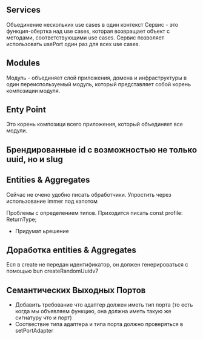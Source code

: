 ## Services
Объединение нескольких use cases в один контекст
Сервис - это функция-обертка над use cases, которая возвращает объект с методами, соответствующими use cases.
Сервис позволяет использовать usePort один раз для всех use cases.

## Modules
Модуль - объединяет слой приложения, домена и инфраструктуры в один переиспользуемый модуль, который представляет собой корень композиции модуля.

## Enty Point
Это корень композици всего приложения, который объединяет все модули. 

## Брендированные id с возможностью не только uuid, но и slug

## Entities & Aggregates
Сейчас не очено удобно писать обработчики. Упростить через использование immer под капотом

Проблемы с определением типов. Приходится писать
const profile: ReturnType<typeof QualificationProfile.create>; 

- Придумат ьрешение 

## Доработка entities & Aggregates
Есл в create не передан идентификатор, он должен генерироваться с помощью bun createRandomUuidv7


## Семантических Выходных Портов
 - Добавить требование что адаптер должен иметь тип порта (то есть когда мы объявляем функцию, она должна иметь такую же сигнатуру что и порт)
 - Соотвествие типа адаптера и типа порта должно проверяться в setPortAdapter